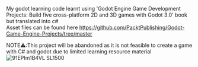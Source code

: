 My godot learning code learnt using 'Godot Engine Game Development Projects: Build five cross-platform 2D and 3D games with Godot 3.0' book but translated into c#<br>
Asset files can be found here https://github.com/PacktPublishing/Godot-Game-Engine-Projects/tree/master<br>

NOTE⚠️:This project will be abandoned as it is not feasible to create a game with C# and godot due to limited learning resource material
![91EPIm1B4VL _SL1500_](https://github.com/user-attachments/assets/4ee03587-b0d6-4119-beb2-19d8180a9e6a)
